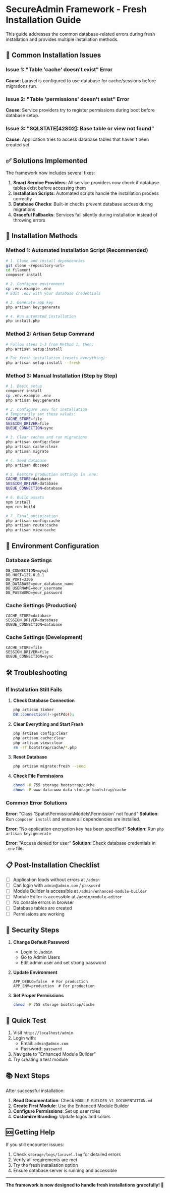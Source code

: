 # SecureAdmin Framework - Fresh Installation Guide

This guide addresses the common database-related errors during fresh installation and provides multiple installation methods.

## 🚨 Common Installation Issues

### Issue 1: "Table 'cache' doesn't exist" Error
**Cause**: Laravel is configured to use database for cache/sessions before migrations run.

### Issue 2: "Table 'permissions' doesn't exist" Error  
**Cause**: Service providers try to register permissions during boot before database setup.

### Issue 3: "SQLSTATE[42S02]: Base table or view not found"
**Cause**: Application tries to access database tables that haven't been created yet.

## ✅ Solutions Implemented

The framework now includes several fixes:

1. **Smart Service Providers**: All service providers now check if database tables exist before accessing them
2. **Installation Scripts**: Automated scripts handle the installation process correctly
3. **Database Checks**: Built-in checks prevent database access during migrations
4. **Graceful Fallbacks**: Services fail silently during installation instead of throwing errors

## 🚀 Installation Methods

### Method 1: Automated Installation Script (Recommended)

```bash
# 1. Clone and install dependencies
git clone <repository-url>
cd filament
composer install

# 2. Configure environment
cp .env.example .env
# Edit .env with your database credentials

# 3. Generate app key
php artisan key:generate

# 4. Run automated installation
php install.php
```

### Method 2: Artisan Setup Command

```bash
# Follow steps 1-3 from Method 1, then:
php artisan setup:install

# For fresh installation (resets everything):
php artisan setup:install --fresh
```

### Method 3: Manual Installation (Step by Step)

```bash
# 1. Basic setup
composer install
cp .env.example .env
php artisan key:generate

# 2. Configure .env for installation
# Temporarily set these values:
CACHE_STORE=file
SESSION_DRIVER=file
QUEUE_CONNECTION=sync

# 3. Clear caches and run migrations
php artisan config:clear
php artisan cache:clear
php artisan migrate

# 4. Seed database
php artisan db:seed

# 5. Restore production settings in .env:
CACHE_STORE=database
SESSION_DRIVER=database
QUEUE_CONNECTION=database

# 6. Build assets
npm install
npm run build

# 7. Final optimization
php artisan config:cache
php artisan route:cache
php artisan view:cache
```

## 🔧 Environment Configuration

### Database Settings
```env
DB_CONNECTION=mysql
DB_HOST=127.0.0.1
DB_PORT=3306
DB_DATABASE=your_database_name
DB_USERNAME=your_username
DB_PASSWORD=your_password
```

### Cache Settings (Production)
```env
CACHE_STORE=database
SESSION_DRIVER=database
QUEUE_CONNECTION=database
```

### Cache Settings (Development)
```env
CACHE_STORE=file
SESSION_DRIVER=file
QUEUE_CONNECTION=sync
```

## 🛠️ Troubleshooting

### If Installation Still Fails

1. **Check Database Connection**
   ```bash
   php artisan tinker
   DB::connection()->getPdo();
   ```

2. **Clear Everything and Start Fresh**
   ```bash
   php artisan config:clear
   php artisan cache:clear
   php artisan view:clear
   rm -rf bootstrap/cache/*.php
   ```

3. **Reset Database**
   ```bash
   php artisan migrate:fresh --seed
   ```

4. **Check File Permissions**
   ```bash
   chmod -R 755 storage bootstrap/cache
   chown -R www-data:www-data storage bootstrap/cache
   ```

### Common Error Solutions

**Error**: "Class 'Spatie\Permission\Models\Permission' not found"
**Solution**: Run `composer install` and ensure all dependencies are installed.

**Error**: "No application encryption key has been specified"
**Solution**: Run `php artisan key:generate`

**Error**: "Access denied for user"
**Solution**: Check database credentials in `.env` file.

## 📋 Post-Installation Checklist

- [ ] Application loads without errors at `/admin`
- [ ] Can login with `admin@admin.com` / `password`
- [ ] Module Builder is accessible at `/admin/enhanced-module-builder`
- [ ] Module Editor is accessible at `/admin/module-editor`
- [ ] No console errors in browser
- [ ] Database tables are created
- [ ] Permissions are working

## 🔐 Security Steps

1. **Change Default Password**
   - Login to `/admin`
   - Go to Admin Users
   - Edit admin user and set strong password

2. **Update Environment**
   ```env
   APP_DEBUG=false  # For production
   APP_ENV=production  # For production
   ```

3. **Set Proper Permissions**
   ```bash
   chmod -R 755 storage bootstrap/cache
   ```

## 🎯 Quick Test

1. Visit `http://localhost/admin`
2. Login with:
   - Email: `admin@admin.com`
   - Password: `password`
3. Navigate to "Enhanced Module Builder"
4. Try creating a test module

## 📚 Next Steps

After successful installation:

1. **Read Documentation**: Check `MODULE_BUILDER_V1_DOCUMENTATION.md`
2. **Create First Module**: Use the Enhanced Module Builder
3. **Configure Permissions**: Set up user roles
4. **Customize Branding**: Update logos and colors

## 🆘 Getting Help

If you still encounter issues:

1. Check `storage/logs/laravel.log` for detailed errors
2. Verify all requirements are met
3. Try the fresh installation option
4. Ensure database server is running and accessible

---

**The framework is now designed to handle fresh installations gracefully! 🎉**
